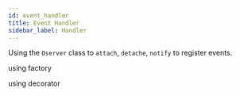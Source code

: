 ```yaml
---
id: event_handler
title: Event Handler
sidebar_label: Handler
---
```


Using the `Oserver` class to `attach`, `detache`, `notify` to register events. 

using factory 

using decorator 


